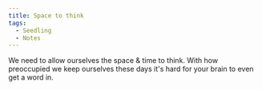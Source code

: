 ```yaml
---
title: Space to think
tags:
  - Seedling
  - Notes
---
```


We need to allow ourselves the space & time to think. With how preoccupied we keep ourselves these days it's hard for your brain to even get a word in.
